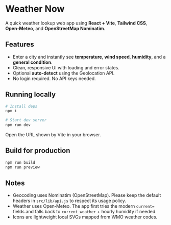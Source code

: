 # Weather Now

A quick weather lookup web app using **React + Vite**, **Tailwind CSS**, **Open‑Meteo**, and **OpenStreetMap Nominatim**.

## Features
- Enter a city and instantly see **temperature**, **wind speed**, **humidity**, and a **general condition**.
- Clean, responsive UI with loading and error states.
- Optional **auto‑detect** using the Geolocation API.
- No login required. No API keys needed.

## Running locally

```bash
# Install deps
npm i

# Start dev server
npm run dev
```

Open the URL shown by Vite in your browser.

## Build for production
```bash
npm run build
npm run preview
```

## Notes
- Geocoding uses Nominatim (OpenStreetMap). Please keep the default headers in `src/lib/api.js` to respect its usage policy.
- Weather uses Open‑Meteo. The app first tries the modern `current=` fields and falls back to `current_weather` + hourly humidity if needed.
- Icons are lightweight local SVGs mapped from WMO weather codes.

